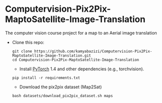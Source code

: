 # Computervision-Pix2Pix-MaptoSatellite-Image-Translation

The computer vision course project for a map to an Aerial image translation

* Clone this repo:

  ```shell
  git clone https://github.com/kamyabazizi/Computervision-Pix2Pix-MaptoSatellite-Image-Translation.git
  cd Computervision-Pix2Pix-MaptoSatellite-Image-Translation
  ```
  
  * Install [PyTorch](https://pytorch.org) 1.4 and other dependencies (e.g., torchvision).

  ```shell
  pip install -r requirements.txt
  ```
  
  * Download the pix2pix dataset (Map2Sat)

  ```shell
  bash datasets/download_pix2pix_dataset.sh maps
  ```
